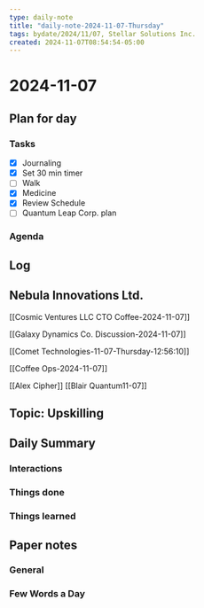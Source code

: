 ```yaml
---
type: daily-note
title: "daily-note-2024-11-07-Thursday"
tags: bydate/2024/11/07, Stellar Solutions Inc.
created: 2024-11-07T08:54:54-05:00
---
```

# 2024-11-07

## Plan for day

### Tasks
 - [x] Journaling
 - [x] Set 30 min timer
 - [ ] Walk
 - [x] Medicine
 - [x] Review Schedule
 - [ ] Quantum Leap Corp. plan

### Agenda


## Log


## Nebula Innovations Ltd.

[[Cosmic Ventures LLC CTO Coffee-2024-11-07]]

[[Galaxy Dynamics Co. Discussion-2024-11-07]]

[[Comet Technologies-11-07-Thursday-12:56:10]]

[[Coffee Ops-2024-11-07]]

[[Alex Cipher]]
[[Blair Quantum11-07]]



## Topic: Upskilling



## Daily Summary

### Interactions

### Things done

### Things learned

## Paper notes

### General


### Few Words a Day